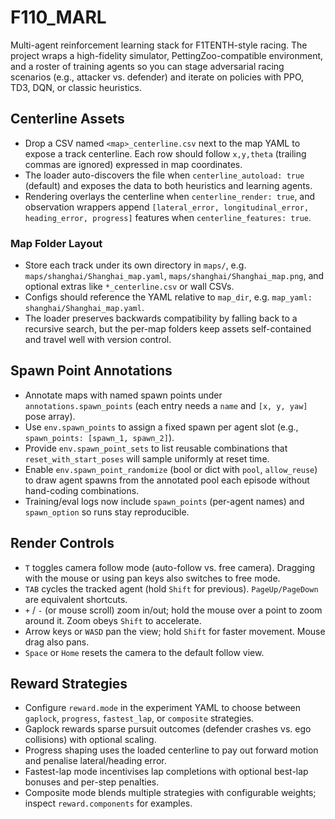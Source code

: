 # F110_MARL

Multi-agent reinforcement learning stack for F1TENTH-style racing. The project wraps a high-fidelity simulator, PettingZoo-compatible environment, and a roster of training agents so you can stage adversarial racing scenarios (e.g., attacker vs. defender) and iterate on policies with PPO, TD3, DQN, or classic heuristics.

## Centerline Assets

- Drop a CSV named `<map>_centerline.csv` next to the map YAML to expose a track centerline. Each row should follow `x,y,theta` (trailing commas are ignored) expressed in map coordinates.
- The loader auto-discovers the file when `centerline_autoload: true` (default) and exposes the data to both heuristics and learning agents.
- Rendering overlays the centerline when `centerline_render: true`, and observation wrappers append `[lateral_error, longitudinal_error, heading_error, progress]` features when `centerline_features: true`.

### Map Folder Layout

- Store each track under its own directory in `maps/`, e.g. `maps/shanghai/Shanghai_map.yaml`, `maps/shanghai/Shanghai_map.png`, and optional extras like `*_centerline.csv` or wall CSVs.
- Configs should reference the YAML relative to `map_dir`, e.g. `map_yaml: shanghai/Shanghai_map.yaml`.
- The loader preserves backwards compatibility by falling back to a recursive search, but the per-map folders keep assets self-contained and travel well with version control.

## Spawn Point Annotations

- Annotate maps with named spawn points under `annotations.spawn_points` (each entry needs a `name` and `[x, y, yaw]` pose array).
- Use `env.spawn_points` to assign a fixed spawn per agent slot (e.g., `spawn_points: [spawn_1, spawn_2]`).
- Provide `env.spawn_point_sets` to list reusable combinations that `reset_with_start_poses` will sample uniformly at reset time.
- Enable `env.spawn_point_randomize` (bool or dict with `pool`, `allow_reuse`) to draw agent spawns from the annotated pool each episode without hand-coding combinations.
- Training/eval logs now include `spawn_points` (per-agent names) and `spawn_option` so runs stay reproducible.

## Render Controls

- `T` toggles camera follow mode (auto-follow vs. free camera). Dragging with the mouse or using pan keys also switches to free mode.
- `TAB` cycles the tracked agent (hold `Shift` for previous). `PageUp/PageDown` are equivalent shortcuts.
- `+` / `-` (or mouse scroll) zoom in/out; hold the mouse over a point to zoom around it. Zoom obeys `Shift` to accelerate.
- Arrow keys or `WASD` pan the view; hold `Shift` for faster movement. Mouse drag also pans.
- `Space` or `Home` resets the camera to the default follow view.

## Reward Strategies

- Configure `reward.mode` in the experiment YAML to choose between `gaplock`, `progress`, `fastest_lap`, or `composite` strategies.
- Gaplock rewards sparse pursuit outcomes (defender crashes vs. ego collisions) with optional scaling.
- Progress shaping uses the loaded centerline to pay out forward motion and penalise lateral/heading error.
- Fastest-lap mode incentivises lap completions with optional best-lap bonuses and per-step penalties.
- Composite mode blends multiple strategies with configurable weights; inspect `reward.components` for examples.
